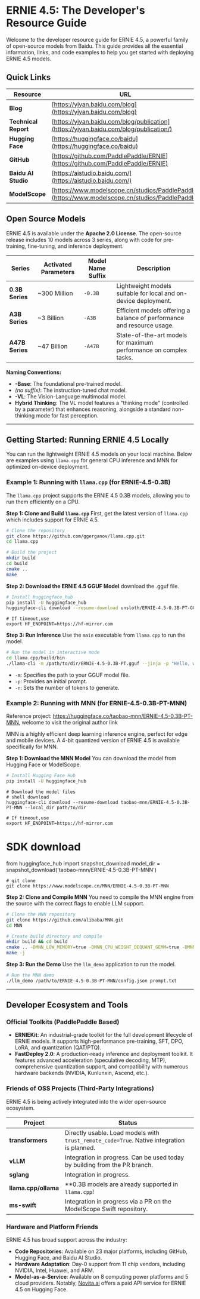# ERNIE 4.5: The Developer's Resource Guide

Welcome to the developer resource guide for ERNIE 4.5, a powerful family of open-source models from Baidu. This guide provides all the essential information, links, and code examples to help you get started with deploying ERNIE 4.5 models.

## Quick Links

| Resource          | URL                                                              |
| ----------------- | ---------------------------------------------------------------- |
| **Blog** | [https://yiyan.baidu.com/blog](https://yiyan.baidu.com/blog)       |
| **Technical Report** | [https://yiyan.baidu.com/blog/publication](https://yiyan.baidu.com/blog/publication/) |
| **Hugging Face** | [https://huggingface.co/baidu](https://huggingface.co/baidu)       |
| **GitHub** | [https://github.com/PaddlePaddle/ERNIE](https://github.com/PaddlePaddle/ERNIE) |
| **Baidu AI Studio** | [https://aistudio.baidu.com/](https://aistudio.baidu.com/)         |
| **ModelScope** | [https://www.modelscope.cn/studios/PaddlePaddle](https://www.modelscope.cn/studios/PaddlePaddle) |


## Open Source Models

ERNIE 4.5 is available under the **Apache 2.0 License**. The open-source release includes 10 models across 3 series, along with code for pre-training, fine-tuning, and inference deployment.

| Series        | Activated Parameters | Model Name Suffix | Description                                                                                             |
| ------------- | -------------------- | ----------------- | ------------------------------------------------------------------------------------------------------- |
| **0.3B Series** | \~300 Million         | `-0.3B`           | Lightweight models suitable for local and on-device deployment.                                         |
| **A3B Series** | \~3 Billion           | `-A3B`            | Efficient models offering a balance of performance and resource usage.                                  |
| **A47B Series** | \~47 Billion          | `-A47B`           | State-of-the-art models for maximum performance on complex tasks.                                       |

**Naming Conventions:**

  * **-Base**: The foundational pre-trained model.
  * *(no suffix)*: The instruction-tuned chat model.
  * **-VL**: The Vision-Language multimodal model.
  * **Hybrid Thinking**: The VL model features a "thinking mode" (controlled by a parameter) that enhances reasoning, alongside a standard non-thinking mode for fast perception.

-----

## Getting Started: Running ERNIE 4.5 Locally

You can run the lightweight ERNIE 4.5 models on your local machine. Below are examples using `llama.cpp` for general CPU inference and MNN for optimized on-device deployment.

### Example 1: Running with `llama.cpp` (for ERNIE-4.5-0.3B)

The `llama.cpp` project supports the ERNIE 4.5 0.3B models, allowing you to run them efficiently on a CPU.

**Step 1: Clone and Build `llama.cpp`**
First, get the latest version of `llama.cpp` which includes support for ERNIE 4.5.

```bash
# Clone the repository
git clone https://github.com/ggerganov/llama.cpp.git
cd llama.cpp

# Build the project
mkdir build  
cd build
cmake ..
make
```

**Step 2: Download the ERNIE 4.5 GGUF Model**
download the .gguf file.
```bash
# Install huggingface_hub
pip install -U huggingface_hub
huggingface-cli download --resume-download unsloth/ERNIE-4.5-0.3B-PT-GGUF --local-dir path/to/dir
```
```
# If timeout,use 
export HF_ENDPOINT=https://hf-mirror.com
```
**Step 3: Run Inference**
Use the `main` executable from `llama.cpp` to run the model.

```bash
# Run the model in interactive mode
cd llama.cpp/build/bin
./llama-cli -m /path/to/dir/ERNIE-4.5-0.3B-PT.gguf --jinja -p "Hello, who are you?" -n 128
```

  * `-m`: Specifies the path to your GGUF model file.
  * `-p`: Provides an initial prompt.
  * `-n`: Sets the number of tokens to generate.

### Example 2: Running with MNN (for ERNIE-4.5-0.3B-PT-MNN)
Reference project: https://huggingface.co/taobao-mnn/ERNIE-4.5-0.3B-PT-MNN, welcome to visit the original author link

MNN is a highly efficient deep learning inference engine, perfect for edge and mobile devices. A 4-bit quantized version of ERNIE 4.5 is available specifically for MNN.

**Step 1: Download the MNN Model**
You can download the model from Hugging Face or ModelScope.

```bash
# Install Hugging Face Hub
pip install -U huggingface_hub
```
```
# Download the model files
# shell download
huggingface-cli download --resume-download taobao-mnn/ERNIE-4.5-0.3B-PT-MNN --local_dir path/to/dir
```
```
# If timeout,use 
export HF_ENDPOINT=https://hf-mirror.com
```
# SDK download
from huggingface_hub import snapshot_download
model_dir = snapshot_download('taobao-mnn/ERNIE-4.5-0.3B-PT-MNN')
```
# git clone
git clone https://www.modelscope.cn/MNN/ERNIE-4.5-0.3B-PT-MNN
```

**Step 2: Clone and Compile MNN**
You need to compile the MNN engine from the source with the correct flags to enable LLM support.

```bash
# Clone the MNN repository
git clone https://github.com/alibaba/MNN.git
cd MNN

# Create build directory and compile
mkdir build && cd build
cmake .. -DMNN_LOW_MEMORY=true -DMNN_CPU_WEIGHT_DEQUANT_GEMM=true -DMNN_BUILD_LLM=true -DMNN_SUPPORT_TRANSFORMER_FUSE=true
make -j
```

**Step 3: Run the Demo**
Use the `llm_demo` application to run the model. 
```bash
# Run the MNN demo
./llm_demo /path/to/ERNIE-4.5-0.3B-PT-MNN/config.json prompt.txt
```
-----

## Developer Ecosystem and Tools

### Official Toolkits (PaddlePaddle Based)

  * **ERNIEKit**: An industrial-grade toolkit for the full development lifecycle of ERNIE models. It supports high-performance pre-training, SFT, DPO, LoRA, and quantization (QAT/PTQ).
  * **FastDeploy 2.0**: A production-ready inference and deployment toolkit. It features advanced acceleration (speculative decoding, MTP), comprehensive quantization support, and compatibility with numerous hardware backends (NVIDIA, Kunlunxin, Ascend, etc.).

### Friends of OSS Projects (Third-Party Integrations)

ERNIE 4.5 is being actively integrated into the wider open-source ecosystem.

| Project           | Status                                                                                                   |
| ----------------- | -------------------------------------------------------------------------------------------------------- |
| **transformers** | Directly usable. Load models with `trust_remote_code=True`. Native integration is planned.               |
| **vLLM** | Integration in progress. Can be used today by building from the PR branch.                               |
| **sglang** | Integration in progress.                                                                                 |
| **llama.cpp/ollama** | **0.3B models are already supported in `llama.cpp`\!        |
| **ms-swift** | Integration in progress via a PR on the ModelScope Swift repository.                                     |

### Hardware and Platform Friends

ERNIE 4.5 has broad support across the industry:

  * **Code Repositories**: Available on 23 major platforms, including GitHub, Hugging Face, and Baidu AI Studio.
  * **Hardware Adaptation**: Day-0 support from 11 chip vendors, including NVIDIA, Intel, Huawei, and ARM.
  * **Model-as-a-Service**: Available on 8 computing power platforms and 5 cloud providers. Notably, [Novita.ai](http://Novita.ai) offers a paid API service for ERNIE 4.5 on Hugging Face.